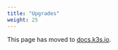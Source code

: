 ```yaml
---
title: "Upgrades"
weight: 25
---
```


This page has moved to [docs.k3s.io](https://docs.k3s.io/upgrades).